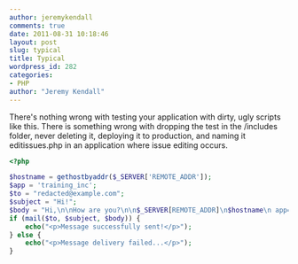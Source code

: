 ```yaml
---
author: jeremykendall
comments: true
date: 2011-08-31 10:18:46
layout: post
slug: typical
title: Typical
wordpress_id: 282
categories:
- PHP
author: "Jeremy Kendall"
---
```


There's nothing wrong with testing your application with dirty, ugly scripts like this.  There is something wrong with dropping the test in the /includes folder, never deleting it, deploying it to production, and naming it editissues.php in an application where issue editing occurs.

```php
<?php

$hostname = gethostbyaddr($_SERVER['REMOTE_ADDR']);
$app = 'training_inc';
$to = "redacted@example.com";
$subject = "Hi!";
$body = "Hi,\n\nHow are you?\n\n$_SERVER[REMOTE_ADDR]\n$hostname\n app=$app";
if (mail($to, $subject, $body)) {
    echo("<p>Message successfully sent!</p>");
} else {
    echo("<p>Message delivery failed...</p>");
}
``` 
